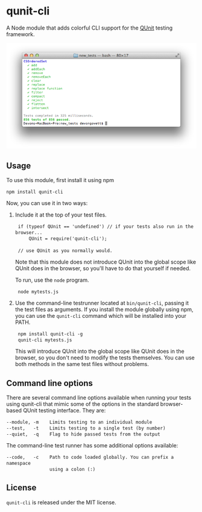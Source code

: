 qunit-cli
=========

A Node module that adds colorful CLI support for the [QUnit](http://qunitjs.com)
testing framework.

![screenshot](screenshot.png)

## Usage

To use this module, first install it using npm

    npm install qunit-cli

Now, you can use it in two ways:

1. Include it at the top of your test files.

        if (typeof QUnit == 'undefined') // if your tests also run in the browser...
            QUnit = require('qunit-cli');
        
        // use QUnit as you normally would.

    Note that this module does not introduce QUnit into the global scope like QUnit
    does in the browser, so you'll have to do that yourself if needed.

    To run, use the `node` program.

        node mytests.js

2. Use the command-line testrunner located at `bin/qunit-cli`, passing it the test files as arguments.
    If you install the module globally using npm, you can use the `qunit-cli` command which will be 
    installed into your PATH.

        npm install qunit-cli -g
        qunit-cli mytests.js

    This will introduce QUnit into the global scope like QUnit does in the browser,
    so you don't need to modify the tests themselves. You can use both methods in
    the same test files without problems.

## Command line options

There are several command line options available when running your tests using
qunit-cli that mimic some of the options in the standard browser-based QUnit
testing interface.  They are:

    --module, -m    Limits testing to an individual module
    --test,   -t    Limits testing to a single test (by number)
    --quiet,  -q    Flag to hide passed tests from the output

The command-line test runner has some additional options available:

    --code,   -c    Path to code loaded globally. You can prefix a namespace
                    using a colon (:)

## License

`qunit-cli` is released under the MIT license.